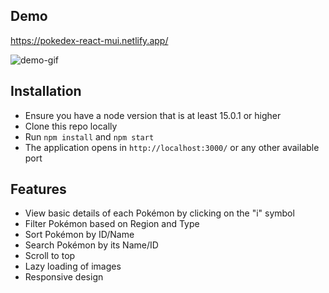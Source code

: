 ## Demo

https://pokedex-react-mui.netlify.app/

![demo-gif](./public/screenshots/pokedex-demo.gif)

## Installation

- Ensure you have a node version that is at least 15.0.1 or higher
- Clone this repo locally
- Run `npm install` and `npm start`
- The application opens in `http://localhost:3000/` or any other available port

## Features
- View basic details of each Pokémon by clicking on the "i" symbol
- Filter Pokémon based on Region and Type
- Sort Pokémon by ID/Name
- Search Pokémon by its Name/ID
- Scroll to top
- Lazy loading of images
- Responsive design


